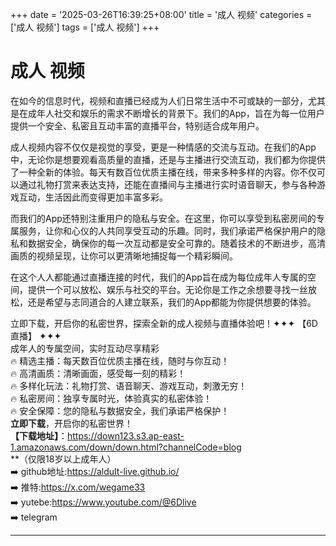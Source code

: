 +++
date = '2025-03-26T16:39:25+08:00'
title = '成人 视频'
categories = ['成人 视频']
tags = ['成人 视频']
+++

# 成人 视频

在如今的信息时代，视频和直播已经成为人们日常生活中不可或缺的一部分，尤其是在成年人社交和娱乐的需求不断增长的背景下。我们的App，旨在为每一位用户提供一个安全、私密且互动丰富的直播平台，特别适合成年用户。

成人视频内容不仅仅是视觉的享受，更是一种情感的交流与互动。在我们的App中，无论你是想要观看高质量的直播，还是与主播进行交流互动，我们都为你提供了一种全新的体验。每天有数百位优质主播在线，带来多种多样的内容。你不仅可以通过礼物打赏来表达支持，还能在直播间与主播进行实时语音聊天，参与各种游戏互动，生活因此而变得更加丰富多彩。

而我们的App还特别注重用户的隐私与安全。在这里，你可以享受到私密房间的专属服务，让你和心仪的人共同享受互动的乐趣。同时，我们承诺严格保护用户的隐私和数据安全，确保你的每一次互动都是安全可靠的。随着技术的不断进步，高清画质的视频呈现，让你可以更清晰地捕捉每一个精彩瞬间。

在这个人人都能通过直播连接的时代，我们的App旨在成为每位成年人专属的空间，提供一个可以放松、娱乐与社交的平台。无论你是工作之余想要寻找一丝放松，还是希望与志同道合的人建立联系，我们的App都能为你提供想要的体验。

立即下载，开启你的私密世界，探索全新的成人视频与直播体验吧！✦✦✦ 【6D直播】 ✦✦✦  
成年人的专属空间，实时互动尽享精彩  
🔥 精选主播：每天数百位优质主播在线，随时与你互动！  
🔥 高清画质：清晰画面，感受每一刻的精彩！  
🔥 多样化玩法：礼物打赏、语音聊天、游戏互动，刺激无穷！  
🔥 私密房间：独享专属时光，体验真实的私密体验！  
🔥 安全保障：您的隐私与数据安全，我们承诺严格保护！  
**立即下载**，开启你的私密世界！  
**【下载地址】**：https://down123.s3.ap-east-1.amazonaws.com/down/down.html?channelCode=blog  
**（仅限18岁以上成年人）  
➡️ github地址:https://aldult-live.github.io/  
➡️ 推特:https://x.com/wegame33  
➡️ yutebe:https://www.youtube.com/@6Dlive  
➡️ telegram

---
